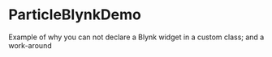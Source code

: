# ParticleBlynkDemo
Example of why you can not declare a Blynk widget in a custom class; and a work-around
